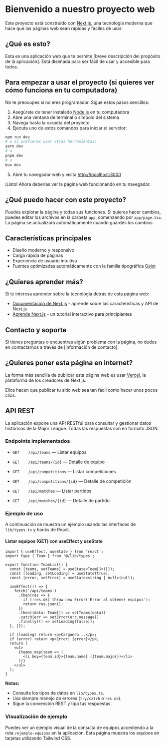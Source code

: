 # Bienvenido a nuestro proyecto web

Este proyecto está construido con [Next.js](https://nextjs.org), una tecnología moderna que hace que las páginas web sean rápidas y fáciles de usar.

## ¿Qué es esto?

Esta es una aplicación web que te permite [breve descripción del propósito de la aplicación]. Está diseñada para ser fácil de usar y accesible para todos.

## Para empezar a usar el proyecto (si quieres ver cómo funciona en tu computadora)

No te preocupes si no eres programador. Sigue estos pasos sencillos:

1. Asegúrate de tener instalado [Node.js](https://nodejs.org/) en tu computadora
2. Abre una ventana de terminal o símbolo del sistema
3. Navega hasta la carpeta del proyecto
4. Ejecuta uno de estos comandos para iniciar el servidor:

```bash
npm run dev
# o si prefieres usar otras herramientas:
yarn dev
# o
pnpm dev
# o
bun dev
```

5. Abre tu navegador web y visita [http://localhost:3000](http://localhost:3000)

¡Listo! Ahora deberías ver la página web funcionando en tu navegador.

## ¿Qué puedo hacer con este proyecto?

Puedes explorar la página y todas sus funciones. Si quieres hacer cambios, puedes editar los archivos en la carpeta `app`, comenzando por `app/page.tsx`. La página se actualizará automáticamente cuando guardes los cambios.

## Características principales

- Diseño moderno y responsivo
- Carga rápida de páginas
- Experiencia de usuario intuitiva
- Fuentes optimizadas automáticamente con la familia tipográfica [Geist](https://vercel.com/font)

## ¿Quieres aprender más?

Si te interesa aprender sobre la tecnología detrás de esta página web:

- [Documentación de Next.js](https://nextjs.org/docs) - aprende sobre las características y API de Next.js
- [Aprende Next.js](https://nextjs.org/learn) - un tutorial interactivo para principiantes

## Contacto y soporte

Si tienes preguntas o encuentras algún problema con la página, no dudes en contactarnos a través de [información de contacto].

## ¿Quieres poner esta página en internet?

La forma más sencilla de publicar esta página web es usar [Vercel](https://vercel.com/new?utm_medium=default-template&filter=next.js&utm_source=create-next-app&utm_campaign=create-next-app-readme), la plataforma de los creadores de Next.js.

Ellos hacen que publicar tu sitio web sea tan fácil como hacer unos pocos clics.

## API REST

La aplicación expone una API RESTful para consultar y gestionar datos históricos de la Major League. Todas las respuestas son en formato JSON.

### Endpoints implementsdos

- `GET    /api/teams`           — Listar equipos
- `GET    /api/teams/{id}`      — Detalle de equipo

- `GET    /api/competitions`    — Listar competiciones
- `GET    /api/competitions/{id}` — Detalle de competición

- `GET    /api/matches`         — Listar partidos
- `GET    /api/matches/{id}`    — Detalle de partido

### Ejemplo de uso

A continuación se muestra un ejemplo usando las interfaces de `lib/types.ts` y hooks de React.

#### Listar equipos (GET) con useEffect y useState
```tsx
import { useEffect, useState } from 'react';
import type { Team } from '@/lib/types';

export function TeamList() {
  const [teams, setTeams] = useState<Team[]>([]);
  const [loading, setLoading] = useState(true);
  const [error, setError] = useState<string | null>(null);

  useEffect(() => {
    fetch('/api/teams')
      .then(res => {
        if (!res.ok) throw new Error('Error al obtener equipos');
        return res.json();
      })
      .then((data: Team[]) => setTeams(data))
      .catch(err => setError(err.message))
      .finally(() => setLoading(false));
  }, []);

  if (loading) return <p>Cargando...</p>;
  if (error) return <p>Error: {error}</p>;
  return (
    <ul>
      {teams.map(team => (
        <li key={team.id}>{team.name} ({team.major})</li>
      ))}
    </ul>
  );
}
```

**Notas:**
- Consulta los tipos de datos en `lib/types.ts`.
- Usa siempre manejo de errores (`try/catch` o `res.ok`).
- Sigue la convención REST y tipa tus respuestas.

### Visualización de ejemplo

Puedes ver un ejemplo visual de la consulta de equipos accediendo a la ruta `/ejemplo-equipos` en la aplicación. Esta página muestra los equipos en tarjetas utilizando Tailwind CSS.
